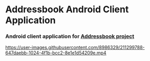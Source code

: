 # Addressbook Android Client Application

### Android client application for [Addressbook project](https://github.com/dredwardhyde/addressbook)


https://user-images.githubusercontent.com/8986329/211299788-647daebb-1024-4f1b-bcc2-8e1e1d54209e.mp4


